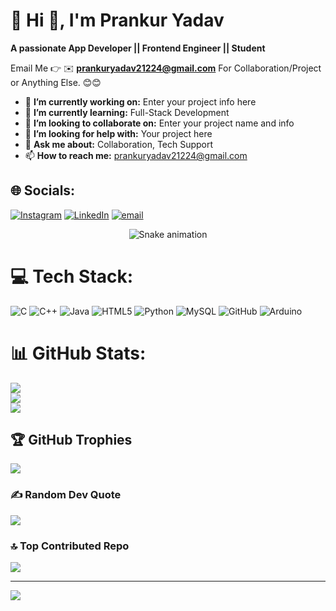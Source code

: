 # 💫 Hi 👋, I'm Prankur Yadav
**A passionate App Developer || Frontend Engineer || Student**

Email Me 👉 ✉️ **prankuryadav21224@gmail.com** For Collaboration/Project or Anything Else. 😊😊

- 🔭 **I’m currently working on:** Enter your project info here
- 🌱 **I’m currently learning:** Full-Stack Development
- 👯 **I’m looking to collaborate on:** Enter your project name and info
- 🤔 **I’m looking for help with:** Your project here
- 💬 **Ask me about:** Collaboration, Tech Support
- 📫 **How to reach me:** prankuryadav21224@gmail.com

## 🌐 Socials:
[![Instagram](https://img.shields.io/badge/Instagram-%23E4405F.svg?logo=Instagram&logoColor=white)](https://instagram.com/prankur_yadav17) [![LinkedIn](https://img.shields.io/badge/LinkedIn-%230077B5.svg?logo=linkedin&logoColor=white)](https://linkedin.com/in/linkedin.com) [![email](https://img.shields.io/badge/Email-D14836?logo=gmail&logoColor=white)](mailto:prankuryadav21224@gmail.com) 

<!-- Snake Game Repo View -->

<div align="center">
  <img src="https://profile-readme-generator.com/assets/snake.svg" alt="Snake animation" />
</div>

# 💻 Tech Stack:
![C](https://img.shields.io/badge/c-%2300599C.svg?style=for-the-badge&logo=c&logoColor=white) ![C++](https://img.shields.io/badge/c++-%2300599C.svg?style=for-the-badge&logo=c%2B%2B&logoColor=white) ![Java](https://img.shields.io/badge/java-%23ED8B00.svg?style=for-the-badge&logo=openjdk&logoColor=white) ![HTML5](https://img.shields.io/badge/html5-%23E34F26.svg?style=for-the-badge&logo=html5&logoColor=white) ![Python](https://img.shields.io/badge/python-3670A0?style=for-the-badge&logo=python&logoColor=ffdd54) ![MySQL](https://img.shields.io/badge/mysql-4479A1.svg?style=for-the-badge&logo=mysql&logoColor=white) ![GitHub](https://img.shields.io/badge/github-%23121011.svg?style=for-the-badge&logo=github&logoColor=white) ![Arduino](https://img.shields.io/badge/-Arduino-00979D?style=for-the-badge&logo=Arduino&logoColor=white)
# 📊 GitHub Stats:
![](https://github-readme-stats.vercel.app/api?username=theme=dark&hide_border=false&include_all_commits=false&count_private=false)<br/>
![](https://nirzak-streak-stats.vercel.app/?user=theme=dark&hide_border=false)<br/>
![](https://github-readme-stats.vercel.app/api/top-langs/?username=theme=dark&hide_border=false&include_all_commits=false&count_private=false&layout=compact)

## 🏆 GitHub Trophies
![](https://github-profile-trophy.vercel.app/?username=Anmolsharmaa7&theme=radical&no-frame=false&no-bg=true&margin-w=4)

### ✍️ Random Dev Quote
![](https://quotes-github-readme.vercel.app/api?type=horizontal&theme=radical)

### 🔝 Top Contributed Repo
![](https://github-contributor-stats.vercel.app/api?username=Anmolsharmaa7&limit=5&theme=dark&combine_all_yearly_contributions=true)

---
[![](https://visitcount.itsvg.in/api?id=Anmolsharmaa7&icon=0&color=0)](https://visitcount.itsvg.in)

<!-- Proudly created with GPRM ( https://gprm.itsvg.in ) -->
